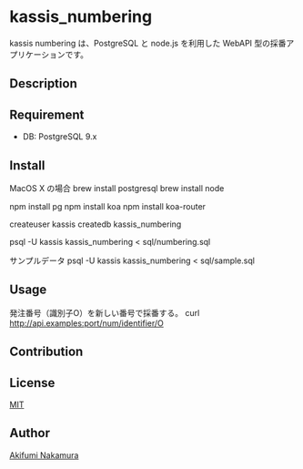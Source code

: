 # kassis_numbering

kassis numbering は、PostgreSQL と node.js を利用した WebAPI 型の採番アプリケーションです。

## Description


## Requirement

* DB: PostgreSQL 9.x

## Install

MacOS X の場合
brew install postgresql
brew install node

npm install pg
npm install koa
npm install koa-router

createuser kassis
createdb kassis_numbering

psql -U kassis kassis_numbering < sql/numbering.sql

サンプルデータ
psql -U kassis kassis_numbering < sql/sample.sql

## Usage

発注番号（識別子O）を新しい番号で採番する。
curl http://api.examples:port/num/identifier/O 

## Contribution


## License

[MIT](https://raw.githubusercontent.com/nakamura-akifumi/kassis_numbering/master/LICENSE)

## Author

[Akifumi Nakamura](https://github.com/nakamura-akifumi)




